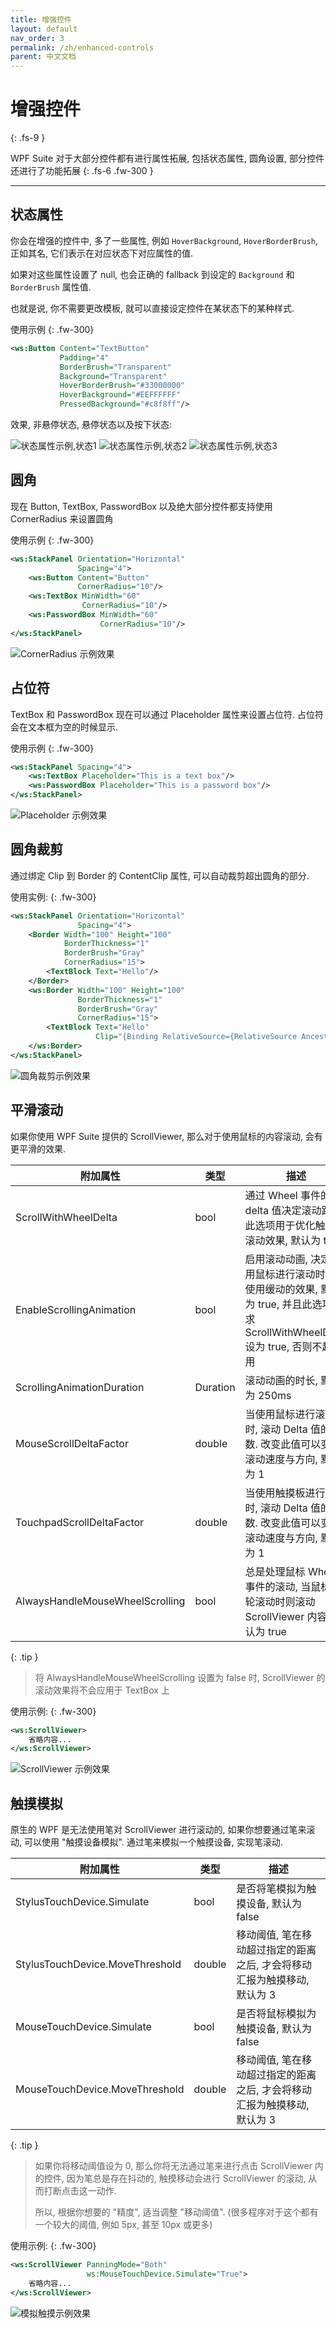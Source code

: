 ```yaml
---
title: 增强控件
layout: default
nav_order: 3
permalink: /zh/enhanced-controls
parent: 中文文档
---
```


# 增强控件
{: .fs-9 }

WPF Suite 对于大部分控件都有进行属性拓展, 包括状态属性, 圆角设置, 部分控件还进行了功能拓展
{: .fs-6 .fw-300 }

---

## 状态属性

你会在增强的控件中, 多了一些属性, 例如 `HoverBackground`, `HoverBorderBrush`, 正如其名, 它们表示在对应状态下对应属性的值.

如果对这些属性设置了 null, 也会正确的 fallback 到设定的 `Background` 和 `BorderBrush` 属性值.

也就是说, 你不需要更改模板, 就可以直接设定控件在某状态下的某种样式.

使用示例
{: .fw-300}

```xml
<ws:Button Content="TextButton" 
           Padding="4"
           BorderBrush="Transparent"
           Background="Transparent"
           HoverBorderBrush="#33000000"
           HoverBackground="#EEFFFFFF"
           PressedBackground="#c8f8ff"/>
```

效果, 非悬停状态, 悬停状态以及按下状态:

<p>
    <img src="/images/stateproperty-example-state1.png" title="状态属性示例,状态1" />
    <img src="/images/stateproperty-example-state2.png" title="状态属性示例,状态2" />
    <img src="/images/stateproperty-example-state3.png" title="状态属性示例,状态3" />
</p>

## 圆角

现在 Button, TextBox, PasswordBox 以及绝大部分控件都支持使用 CornerRadius 来设置圆角

使用示例
{: .fw-300}

```xml
<ws:StackPanel Orientation="Horizontal"
               Spacing="4">
    <ws:Button Content="Button"
               CornerRadius="10"/>
    <ws:TextBox MinWidth="60"
                CornerRadius="10"/>
    <ws:PasswordBox MinWidth="60"
                    CornerRadius="10"/>
</ws:StackPanel>
```

![CornerRadius 示例效果](/images/cornerradiusproperty-example.png)

## 占位符

TextBox 和 PasswordBox 现在可以通过 Placeholder 属性来设置占位符. 占位符会在文本框为空的时候显示.


使用示例
{: .fw-300}

```xml
<ws:StackPanel Spacing="4">
    <ws:TextBox Placeholder="This is a text box"/>
    <ws:PasswordBox Placeholder="This is a password box"/>
</ws:StackPanel>
```

![Placeholder 示例效果](/images/placeholderproperty-example.png)

## 圆角裁剪

通过绑定 Clip 到 Border 的 ContentClip 属性, 可以自动裁剪超出圆角的部分.

使用实例:
{: .fw-300}

```xml
<ws:StackPanel Orientation="Horizontal" 
               Spacing="4">
    <Border Width="100" Height="100"
            BorderThickness="1"
            BorderBrush="Gray"
            CornerRadius="15">
        <TextBlock Text="Hello"/>
    </Border>
    <ws:Border Width="100" Height="100"
               BorderThickness="1"
               BorderBrush="Gray"
               CornerRadius="15">
        <TextBlock Text="Hello"
                   Clip="{Binding RelativeSource={RelativeSource AncestorType=ws:Border},Path=ContentClip}"/>
    </ws:Border>
</ws:StackPanel>
```

![圆角裁剪示例效果](/images/borderclip-example.png)

## 平滑滚动

如果你使用 WPF Suite 提供的 ScrollViewer, 那么对于使用鼠标的内容滚动, 会有更平滑的效果.

| 附加属性 | 类型 | 描述 |
| --- | --- | --- |
| ScrollWithWheelDelta | bool | 通过 Wheel 事件的 delta 值决定滚动距离, 此选项用于优化触摸板滚动效果, 默认为 true |
| EnableScrollingAnimation | bool | 启用滚动动画, 决定使用鼠标进行滚动时是否使用缓动的效果, 默认为 true, 并且此选项要求 ScrollWithWheelDelta 设为 true, 否则不起作用 |
| ScrollingAnimationDuration | Duration | 滚动动画的时长, 默认为 250ms |
| MouseScrollDeltaFactor | double | 当使用鼠标进行滚动时, 滚动 Delta 值的乘数. 改变此值可以变更滚动速度与方向, 默认为 1 |
| TouchpadScrollDeltaFactor | double | 当使用触摸板进行滚动时, 滚动 Delta 值的乘数. 改变此值可以变更滚动速度与方向, 默认为 1 |
| AlwaysHandleMouseWheelScrolling | bool | 总是处理鼠标 Wheel 事件的滚动, 当鼠标滚轮滚动时则滚动 ScrollViewer 内容. 默认为 true |

{: .tip }
> 将 AlwaysHandleMouseWheelScrolling 设置为 false 时, ScrollViewer 的滚动效果将不会应用于 TextBox 上

使用示例:
{: .fw-300}

```xml
<ws:ScrollViewer>
    省略内容...
</ws:ScrollViewer>
```

![ScrollViewer 示例效果](/images/scrollviewer-example.webp)

## 触摸模拟

原生的 WPF 是无法使用笔对 ScrollViewer 进行滚动的, 如果你想要通过笔来滚动, 可以使用 "触摸设备模拟". 通过笔来模拟一个触摸设备, 实现笔滚动.

| 附加属性 | 类型 | 描述 |
| --- | --- | --- |
| StylusTouchDevice.Simulate | bool | 是否将笔模拟为触摸设备, 默认为 false |
| StylusTouchDevice.MoveThreshold | double | 移动阈值, 笔在移动超过指定的距离之后, 才会将移动汇报为触摸移动, 默认为 3 |
| MouseTouchDevice.Simulate | bool | 是否将鼠标模拟为触摸设备, 默认为 false |
| MouseTouchDevice.MoveThreshold | double | 移动阈值, 笔在移动超过指定的距离之后, 才会将移动汇报为触摸移动, 默认为 3 |

{: .tip }
> 如果你将移动阈值设为 0, 那么你将无法通过笔来进行点击 ScrollViewer 内的控件, 因为笔总是存在抖动的, 触摸移动会进行 ScrollViewer 的滚动, 从而打断点击这一动作.
> 
> 所以, 根据你想要的 "精度", 适当调整 "移动阈值".
> (很多程序对于这个都有一个较大的阈值, 例如 5px, 甚至 10px 或更多)

使用示例:
{: .fw-300}

```xml
<ws:ScrollViewer PanningMode="Both"
                 ws:MouseTouchDevice.Simulate="True">
    省略内容...
</ws:ScrollViewer>
```

![模拟触摸示例效果](/images/simulatetouch-example.webp)
